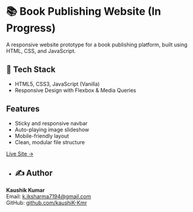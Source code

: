 # 📚 Book Publishing Website (In Progress)

A responsive website prototype for a book publishing platform, built using HTML, CSS, and JavaScript.

## 🔧 Tech Stack
- HTML5, CSS3, JavaScript (Vanilla)
- Responsive Design with Flexbox & Media Queries

## Features
- Sticky and responsive navbar
- Auto-playing image slideshow
- Mobile-friendly layout
- Clean, modular file structure

[Live Site →](https://kaushiK-Kmr.github.io/AuthorStack)

- ## ✍️ Author

**Kaushik Kumar**  
Email: k.iksharma7194@gmail.com  
GitHub: [github.com/kaushiK-Kmr](https://github.com/kaushiK-Kmr)
